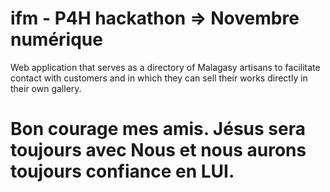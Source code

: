 # ifm - P4H hackathon => Novembre numérique

Web application that serves as a directory of Malagasy artisans to facilitate contact with customers and in which they can sell their works directly in their own gallery.

# Bon courage mes amis. Jésus sera toujours avec Nous et nous aurons toujours confiance en LUI.

